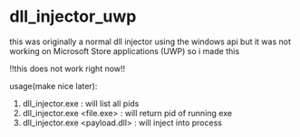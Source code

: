 # dll_injector_uwp
this was originally a normal dll injector using the windows api but it was not working on Microsoft Store applications (UWP) so i made this


!!this does not work right now!!

usage(make nice later):

1. dll_injector.exe <list> : will list all pids
2. dll_injector.exe <pid> <file.exe> : will return pid of running exe
3. dll_injector.exe <pid> <payload.dll> : will inject into process
